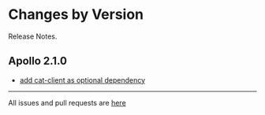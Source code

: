 Changes by Version
==================
Release Notes.

Apollo 2.1.0
------------------
* [add cat-client as optional dependency](https://github.com/apolloconfig/apollo/pull/4414)
------------------
All issues and pull requests are [here](https://github.com/apolloconfig/apollo/milestone/12?closed=1)
